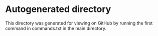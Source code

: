 # Autogenerated directory
This directory was generated for viewing on GitHub by running the first command in commands.txt in the main directory.

